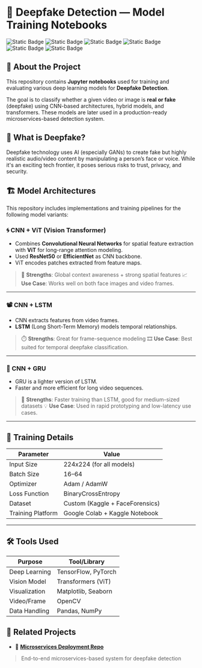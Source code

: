 # 📓 Deepfake Detection — Model Training Notebooks

![Static Badge](https://img.shields.io/badge/Deepfake%20Training-Notebooks-blueviolet?style=for-the-badge\&logo=jupyter\&logoColor=orange)
![Static Badge](https://img.shields.io/badge/Python-3.12-green?style=flat\&logo=python)
![Static Badge](https://img.shields.io/badge/TensorFlow-2.15-orange?style=flat\&logo=tensorflow)
![Static Badge](https://img.shields.io/badge/PyTorch-2.2.2-red?style=flat\&logo=pytorch)
![Static Badge](https://img.shields.io/badge/Kaggle-Dataset-blue?style=flat\&logo=kaggle)
![Static Badge](https://img.shields.io/badge/Colab-Compatible-yellow?style=flat\&logo=googlecolab)



## 📌 About the Project

This repository contains **Jupyter notebooks** used for training and evaluating various deep learning models for **Deepfake Detection**.

The goal is to classify whether a given video or image is **real or fake** (deepfake) using CNN-based architectures, hybrid models, and transformers. These models are later used in a production-ready microservices-based detection system.

## 🧠 What is Deepfake?

Deepfake technology uses AI (especially GANs) to create fake but highly realistic audio/video content by manipulating a person’s face or voice. While it's an exciting tech frontier, it poses serious risks to trust, privacy, and security.



## 🏗️ Model Architectures

This repository includes implementations and training pipelines for the following model variants:

### 🌀 CNN + ViT (Vision Transformer)

* Combines **Convolutional Neural Networks** for spatial feature extraction with **ViT** for long-range attention modeling.
* Used **ResNet50** or **EfficientNet** as CNN backbone.
* ViT encodes patches extracted from feature maps.

> 🔬 **Strengths**: Global context awareness + strong spatial features
> 📈 **Use Case**: Works well on both face images and video frames.

---

### 📽 CNN + LSTM

* CNN extracts features from video frames.
* **LSTM** (Long Short-Term Memory) models temporal relationships.

> ⏱️ **Strengths**: Great for frame-sequence modeling
> 🎞️ **Use Case**: Best suited for temporal deepfake classification.

---

### 🎥 CNN + GRU

* GRU is a lighter version of LSTM.
* Faster and more efficient for long video sequences.

> 🚀 **Strengths**: Faster training than LSTM, good for medium-sized datasets
> 💡 **Use Case**: Used in rapid prototyping and low-latency use cases.



---

## 🧪 Training Details

| Parameter         | Value                           |
| ----------------- | ------------------------------- |
| Input Size        | 224x224 (for all models)        |
| Batch Size        | 16–64                           |
| Optimizer         | Adam / AdamW                    |
| Loss Function     | BinaryCrossEntropy              |
| Dataset           | Custom (Kaggle + FaceForensics) |
| Training Platform | Google Colab + Kaggle Notebook    |

---

## 🛠 Tools Used

| Purpose       | Tool/Library        |
| ------------- | ------------------- |
| Deep Learning | TensorFlow, PyTorch |
| Vision Model  | Transformers (ViT)  |
| Visualization | Matplotlib, Seaborn |
| Video/Frame   | OpenCV              |
| Data Handling | Pandas, NumPy       |

<!-- ---

## 📈 Results Summary

| Model           | Accuracy  | F1 Score | ROC-AUC  |
| --------------- | --------- | -------- | -------- |
| CNN + ViT       | 93.2%     | 0.91     | 0.95     |
| CNN + LSTM      | 91.7%     | 0.89     | 0.94     |
| CNN + GRU       | 90.4%     | 0.87     | 0.92     |
| **Final Model** | **95.1%** | **0.93** | **0.97** |

---

## 📎 Try It Yourself

Open notebooks in Google Colab:

* ▶️ [CNN + ViT Notebook](https://colab.research.google.com/github/your-username/deepfake-training-notebooks/blob/main/cnn_vit_training.ipynb)
* ▶️ [CNN + LSTM Notebook](https://colab.research.google.com/github/your-username/deepfake-training-notebooks/blob/main/cnn_lstm_training.ipynb)
* ▶️ [CNN + GRU Notebook](https://colab.research.google.com/github/your-username/deepfake-training-notebooks/blob/main/cnn_gru_training.ipynb)
* 🏁 [Final Model Notebook](https://colab.research.google.com/github/your-username/deepfake-training-notebooks/blob/main/final_model_training.ipynb)

--- -->

## 📌 Related Projects

* 🔗 **[Microservices Deployment Repo](https://github.com/KarnamShyam1947/deepfake-detection-backend)**

> End-to-end microservices-based system for deepfake detection


